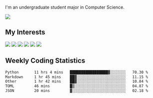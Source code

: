 I'm an undergraduate student major in Computer Science.

![](https://github-readme-stats.vercel.app/api?username=littzhch&theme=radical)

## My Interests

![](https://img.shields.io/badge/Python-3776AB?style=flat&labelColor=FFD43B&logoColor=3776AB&logo=python)
![](https://img.shields.io/badge/C-00599C?style=flat&labelColor=01427d&logoColor=6295cb&logo=c)
![](https://img.shields.io/badge/Rust-ffffff?style=flat&labelColor=ffffff&logoColor=000000&logo=rust)
![](https://img.shields.io/badge/LaTeX-008080?style=flat&labelColor=eeece5&logoColor=008080&logo=latex)
![](https://img.shields.io/badge/OpenGL-5487b2?style=flat&labelColor=ffffff&logoColor=5487b2&logo=opengl)
![](https://img.shields.io/badge/archlinux-1793d1?style=flat&labelColor=333333&logoColor=1793d1&logo=archlinux)

## Weekly Coding Statistics
<!--START_SECTION:waka-->

```txt
Python       11 hrs 4 mins   █████████████████▓░░░░░░░   70.30 %
Markdown     1 hr 45 mins    ██▓░░░░░░░░░░░░░░░░░░░░░░   11.15 %
Other        1 hr 42 mins    ██▓░░░░░░░░░░░░░░░░░░░░░░   10.84 %
TOML         46 mins         █▒░░░░░░░░░░░░░░░░░░░░░░░   04.87 %
JSON         20 mins         ▓░░░░░░░░░░░░░░░░░░░░░░░░   02.18 %
```

<!--END_SECTION:waka-->
